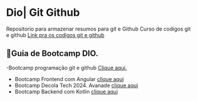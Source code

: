 # Dio| Git Github

Repositorio para armazenar resumos para git e Github
Curso de codigos git e github
[Link pra os codigos git e github](https://git-scm.com/docs)

## 📕Guia de Bootcamp DIO.
-Bootcamp programação git e github [Clique aqui.](https://www.dio.me/bootcamp)
- Bootcamp Frontend com Angular [clique aqui](https://www.dio.me/bootcamp/coding-future-banco-pan-desenvolvimento-frontend-com-angular)
- Bootcamp Decola Tech 2024. Avanade [clique aqui](https://www.dio.me/bootcamp/decola-tech-avanade-net-developer)
- Bootcamp Backend com Kotlin [clique aqui](https://www.dio.me/bootcamp/desenvolvimento-backend-com-kotlin)